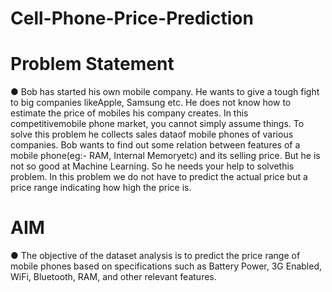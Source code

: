 # Cell-Phone-Price-Prediction
# Problem Statement
● Bob has started his own mobile company. He wants to give a tough fight to big companies likeApple, Samsung etc. He does not know how to estimate the price of mobiles his company creates. In this competitivemobile phone market, you cannot simply assume things. To solve this problem he collects sales dataof mobile phones of various companies. Bob wants to find out some relation between features of a mobile phone(eg:- RAM, Internal Memoryetc) and its selling price. But he is not so good at Machine Learning. So he needs your help to solvethis problem. In this problem we do not have to predict the actual price but a price range indicating how high the price is.

# AIM
  ● The objective of the dataset analysis is to predict the price range of mobile phones based on specifications such as Battery Power, 3G Enabled, WiFi, Bluetooth, RAM, and other relevant features.
